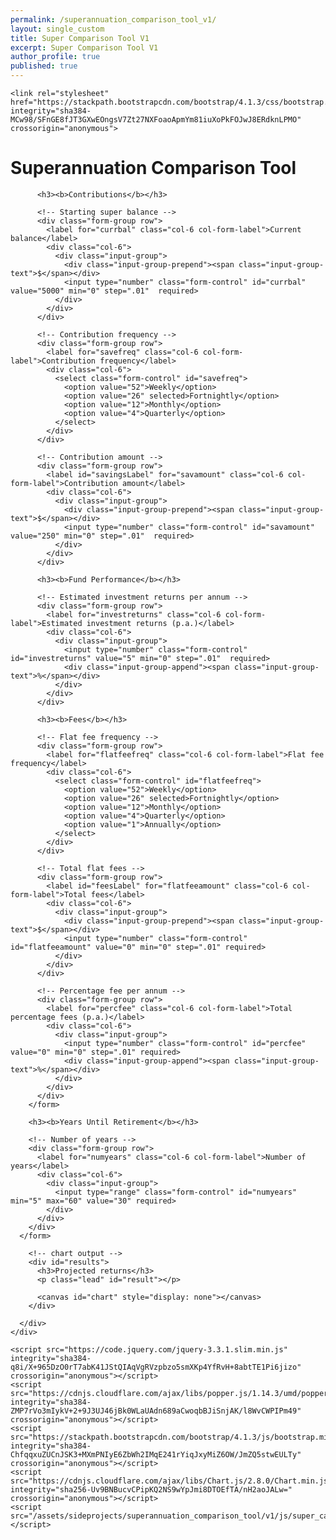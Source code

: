 ```yaml
---
permalink: /superannuation_comparison_tool_v1/
layout: single_custom
title: Super Comparison Tool V1
excerpt: Super Comparison Tool V1
author_profile: true
published: true
---
```


<html lang ="en">
  <head>
    <title>Superannuation Comparison Tool</title>
    <meta charset="utf-8">
    <meta name="viewport" content="width=device-width, initial-scale=1, shrink-to-fit=no">

    <link rel="stylesheet" href="https://stackpath.bootstrapcdn.com/bootstrap/4.1.3/css/bootstrap.min.css" integrity="sha384-MCw98/SFnGE8fJT3GXwEOngsV7Zt27NXFoaoApmYm81iuXoPkFOJwJ8ERdknLPMO" crossorigin="anonymous">
  </head>
  <body>
    <div class="container">
      <div class="subcontainer">
        <h1>Superannuation Comparison Tool</h1>
        <form id="supercalc" onSubmit="return false;">

          <h3><b>Contributions</b></h3>

          <!-- Starting super balance -->
          <div class="form-group row">
            <label for="currbal" class="col-6 col-form-label">Current balance</label>
            <div class="col-6">
              <div class="input-group">
                <div class="input-group-prepend"><span class="input-group-text">$</span></div>
                <input type="number" class="form-control" id="currbal" value="5000" min="0" step=".01"  required>
              </div>
            </div>
          </div>

          <!-- Contribution frequency -->
          <div class="form-group row">
            <label for="savefreq" class="col-6 col-form-label">Contribution frequency</label>
            <div class="col-6">
              <select class="form-control" id="savefreq">
                <option value="52">Weekly</option>
                <option value="26" selected>Fortnightly</option>
                <option value="12">Monthly</option>
                <option value="4">Quarterly</option>
              </select>
            </div>
          </div>

          <!-- Contribution amount -->
          <div class="form-group row">
            <label id="savingsLabel" for="savamount" class="col-6 col-form-label">Contribution amount</label>
            <div class="col-6">
              <div class="input-group">
                <div class="input-group-prepend"><span class="input-group-text">$</span></div>
                <input type="number" class="form-control" id="savamount" value="250" min="0" step=".01"  required>
              </div>
            </div>
          </div>

          <h3><b>Fund Performance</b></h3>

          <!-- Estimated investment returns per annum -->
          <div class="form-group row">
            <label for="investreturns" class="col-6 col-form-label">Estimated investment returns (p.a.)</label>
            <div class="col-6">
              <div class="input-group">
                <input type="number" class="form-control" id="investreturns" value="5" min="0" step=".01"  required>
                <div class="input-group-append"><span class="input-group-text">%</span></div>
              </div>
            </div>
          </div>

          <h3><b>Fees</b></h3>

          <!-- Flat fee frequency -->
          <div class="form-group row">
            <label for="flatfeefreq" class="col-6 col-form-label">Flat fee frequency</label>
            <div class="col-6">
              <select class="form-control" id="flatfeefreq">
                <option value="52">Weekly</option>
                <option value="26" selected>Fortnightly</option>
                <option value="12">Monthly</option>
                <option value="4">Quarterly</option>
                <option value="1">Annually</option>
              </select>
            </div>
          </div>

          <!-- Total flat fees -->
          <div class="form-group row">
            <label id="feesLabel" for="flatfeeamount" class="col-6 col-form-label">Total fees</label>
            <div class="col-6">
              <div class="input-group">
                <div class="input-group-prepend"><span class="input-group-text">$</span></div>
                <input type="number" class="form-control" id="flatfeeamount" value="0" min="0" step=".01" required>
              </div>
            </div>
          </div>

          <!-- Percentage fee per annum -->
          <div class="form-group row">
            <label for="percfee" class="col-6 col-form-label">Total percentage fees (p.a.)</label>
            <div class="col-6">
              <div class="input-group">
                <input type="number" class="form-control" id="percfee" value="0" min="0" step=".01" required>
                <div class="input-group-append"><span class="input-group-text">%</span></div>
              </div>
            </div>
          </div>
        </form>

        <h3><b>Years Until Retirement</b></h3>

        <!-- Number of years -->
        <div class="form-group row">
          <label for="numyears" class="col-6 col-form-label">Number of years</label>
          <div class="col-6">
            <div class="input-group">
              <input type="range" class="form-control" id="numyears" min="5" max="60" value="30" required>
            </div>
          </div>
        </div>
      </form>

        <!-- chart output -->
        <div id="results">
          <h3>Projected returns</h3>
          <p class="lead" id="result"></p>

          <canvas id="chart" style="display: none"></canvas>
        </div>

      </div>
    </div>

    <script src="https://code.jquery.com/jquery-3.3.1.slim.min.js" integrity="sha384-q8i/X+965DzO0rT7abK41JStQIAqVgRVzpbzo5smXKp4YfRvH+8abtTE1Pi6jizo" crossorigin="anonymous"></script>
    <script src="https://cdnjs.cloudflare.com/ajax/libs/popper.js/1.14.3/umd/popper.min.js" integrity="sha384-ZMP7rVo3mIykV+2+9J3UJ46jBk0WLaUAdn689aCwoqbBJiSnjAK/l8WvCWPIPm49" crossorigin="anonymous"></script>
    <script src="https://stackpath.bootstrapcdn.com/bootstrap/4.1.3/js/bootstrap.min.js" integrity="sha384-ChfqqxuZUCnJSK3+MXmPNIyE6ZbWh2IMqE241rYiqJxyMiZ6OW/JmZQ5stwEULTy" crossorigin="anonymous"></script>
    <script src="https://cdnjs.cloudflare.com/ajax/libs/Chart.js/2.8.0/Chart.min.js" integrity="sha256-Uv9BNBucvCPipKQ2NS9wYpJmi8DTOEfTA/nH2aoJALw=" crossorigin="anonymous"></script>
    <script src="/assets/sideprojects/superannuation_comparison_tool/v1/js/super_calculation.js"></script>
  </body>
</html>
